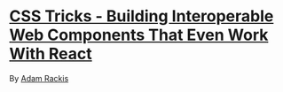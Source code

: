 # [CSS Tricks - Building Interoperable Web Components That Even Work With React](https://css-tricks.com/building-interoperable-web-components-react/)

By [Adam Rackis](https://css-tricks.com/author/adam-rackis/)

